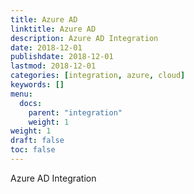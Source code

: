 ```yaml
---
title: Azure AD
linktitle: Azure AD
description: Azure AD Integration
date: 2018-12-01
publishdate: 2018-12-01
lastmod: 2018-12-01
categories: [integration, azure, cloud]
keywords: []
menu:
  docs:
    parent: "integration"
    weight: 1
weight: 1
draft: false
toc: false
---
```


Azure AD Integration
